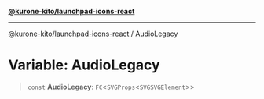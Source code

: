 [**@kurone-kito/launchpad-icons-react**](../README.md)

***

[@kurone-kito/launchpad-icons-react](../globals.md) / AudioLegacy

# Variable: AudioLegacy

> `const` **AudioLegacy**: `FC`\<`SVGProps`\<`SVGSVGElement`\>\>
